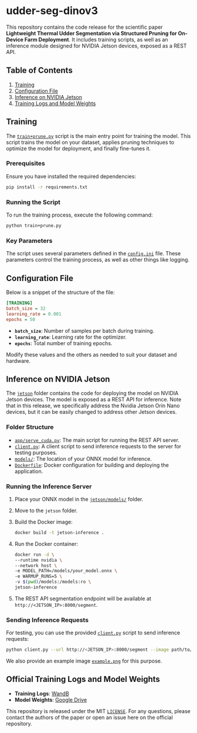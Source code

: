 # udder-seg-dinov3

This repository contains the code release for the scientific paper **Lightweight Thermal Udder Segmentation via Structured Pruning for On-Device Farm Deployment**. It includes training scripts, as well as an inference module designed for NVIDIA Jetson devices, exposed as a REST API.

## Table of Contents

1. [Training](#training)
2. [Configuration File](#configuration-file)
3. [Inference on NVIDIA Jetson](#inference-on-nvidia-jetson)
4. [Training Logs and Model Weights](#training-logs-and-model-weights)

## Training

The [`train+prune.py`]("train+prune.py") script is the main entry point for training the model. This script trains the model on your dataset, applies pruning techniques to optimize the model for deployment, and finally fine-tunes it.

### Prerequisites

Ensure you have installed the required dependencies:

```bash
pip install -r requirements.txt
```

### Running the Script

To run the training process, execute the following command:

```bash
python train+prune.py
```

### Key Parameters

The script uses several parameters defined in the [`config.ini`]("config.ini") file. These parameters control the training process, as well as other things like logging.

## Configuration File

Below is a snippet of the structure of the file:

```ini
[TRAINING]
batch_size = 32
learning_rate = 0.001
epochs = 50
```

- **`batch_size`**: Number of samples per batch during training.
- **`learning_rate`**: Learning rate for the optimizer.
- **`epochs`**: Total number of training epochs.

Modify these values and the others as needed to suit your dataset and hardware.

## Inference on NVIDIA Jetson

The [`jetson`]("jetson") folder contains the code for deploying the model on NVIDIA Jetson devices. The model is exposed as a REST API for inference. Note that in this release, we specifically address the Nvidia Jetson Orin Nano devices, but it can be easily changed to address other Jetson devices.

### Folder Structure

- [`app/serve_cuda.py`]("jetson\app\serve_cuda.py"): The main script for running the REST API server.
- [`client.py`]("jetson/client.py"): A client script to send inference requests to the server for testing purposes.
- [`models/`]("jetson/models/"): The location of your ONNX model for inference.
- [`Dockerfile`]("jetson/Dockerfile"): Docker configuration for building and deploying the application.

### Running the Inference Server

1. Place your ONNX model in the [`jetson/models/`]("jetson/models/") folder.
2. Move to the `jetson` folder.
2. Build the Docker image:

   ```bash
   docker build -t jetson-inference .
   ```

3. Run the Docker container:

   ```bash
   docker run -d \
   --runtime nvidia \
   --network host \
   -e MODEL_PATH=/models/your_model.onnx \
   -e WARMUP_RUNS=5 \
   -v $(pwd)/models:/models:ro \
   jetson-inference
   ```

4. The REST API segmentation endpoint will be available at `http://<JETSON_IP>:8000/segment`.

### Sending Inference Requests

For testing, you can use the provided [`client.py`]("jetson/client.py") script to send inference requests:

```bash
python client.py --url http://<JETSON_IP>:8000/segment --image path/to/image.png
```

We also provide an example image [`example.png`]("jetson/example.png") for this purpose.

## Official Training Logs and Model Weights

- **Training Logs**: [WandB](https://wandb.ai/mat094/udder-seg-dinov3)
- **Model Weights**: [Google Drive](https://drive.google.com/file/d/1QEOItHVCtlUNCP4_7b4F2QHku94Yb1fI/view?usp=sharing)

This repository is released under the MIT [`LICENSE`]("LICENSE"). For any questions, please contact the authors of the paper or open an issue here on the official repository.
